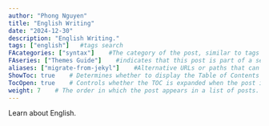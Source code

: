 ```yaml
---
author: "Phong Nguyen"
title: "English Writing"
date: "2024-12-30"
description: "English Writing."
tags: ["english"]   #tags search
FAcategories: ["syntax"]    #The category of the post, similar to tags but usually for broader classification.
FAseries: ["Themes Guide"]    #indicates that this post is part of a series of related posts
aliases: ["migrate-from-jekyl"]    #Alternative URLs or paths that can be used to access this post, useful for redirects from old posts or similar content.
ShowToc: true    # Determines whether to display the Table of Contents (TOC) for the post.
TocOpen: true    # Controls whether the TOC is expanded when the post is loaded. 
weight: 7    # The order in which the post appears in a list of posts. Lower numbers make the post appear earlier.
---
```

Learn about English.

<br>


